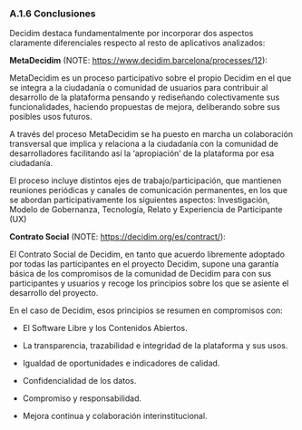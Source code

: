 ### A.1.6 Conclusiones

Decidim destaca fundamentalmente por incorporar dos aspectos claramente diferenciales respecto al resto de aplicativos analizados:

**MetaDecidim** (NOTE:   https://www.decidim.barcelona/processes/12):

MetaDecidim es un proceso participativo sobre el propio Decidim en el que se integra a la ciudadanía o comunidad de usuarios para contribuir al desarrollo de la plataforma pensando y rediseñando colectivamente sus funcionalidades, haciendo propuestas de mejora, deliberando sobre sus posibles usos futuros.

A través del proceso MetaDecidim se ha puesto en marcha un colaboración transversal que implica y relaciona a la ciudadanía con la comunidad de desarrolladores facilitando así la ‘apropiación’ de la plataforma por esa ciudadanía. 

El proceso incluye distintos ejes de trabajo/participación, que mantienen reuniones periódicas y canales de comunicación permanentes, en los que se abordan participativamente los siguientes aspectos: Investigación, Modelo de Gobernanza, Tecnología, Relato y Experiencia de Participante (UX)

**Contrato Social** (NOTE:  https://decidim.org/es/contract/):

El Contrato Social de Decidim, en tanto que acuerdo libremente adoptado por todas las participantes en el proyecto Decidim, supone una garantía básica de los compromisos de la comunidad de Decidim para con sus participantes y usuarios y recoge los principios sobre los que se asiente el desarrollo del proyecto.

En el caso de Decidim, esos principios se resumen en compromisos con:

* El Software Libre y los Contenidos Abiertos. 

* La transparencia, trazabilidad e integridad de la plataforma y sus usos.

* Igualdad de oportunidades e indicadores de calidad.

* Confidencialidad de los datos.

* Compromiso y responsabilidad.

* Mejora continua y colaboración interinstitucional.

